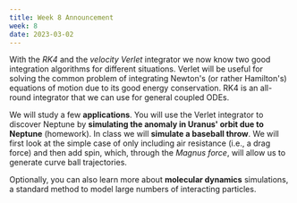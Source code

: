 ```yaml
---
title: Week 8 Announcement
week: 8
date: 2023-03-02
---
```


With the *RK4* and the *velocity Verlet* integrator we now know two
good integration algorithms for different situations. Verlet will be
useful for solving the common problem of integrating Newton's (or rather
Hamilton's) equations of motion due to its good energy
conservation. RK4 is an all-round integrator that we can use for
general coupled ODEs. 

We will study a few **applications**. You will use the Verlet
integrator to discover Neptune by **simulating the anomaly in Uranus'
orbit due to Neptune** (homework). In class we will **simulate a baseball
throw**. We will first look at the simple case of only including air
resistance (i.e., a drag force) and then add spin, which, through the
*Magnus force*, will allow us to generate curve ball trajectories.

Optionally, you can also learn more about **molecular dynamics**
simulations, a standard method to model large numbers of interacting
particles.
